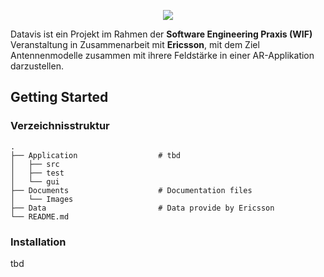 <p align="center">
  <img src="https://inf-git.th-rosenheim.de/sep-wif-22/datavis/-/raw/main/Documents/Images/datavis_logo.png" />
</p>

Datavis ist ein Projekt im Rahmen der **Software Engineering Praxis (WIF)** Veranstaltung in Zusammenarbeit mit **Ericsson**, mit dem Ziel Antennenmodelle zusammen mit ihrere Feldstärke in einer AR-Applikation darzustellen. 

## Getting Started
### Verzeichnisstruktur
    .
    ├── Application                  # tbd
    │   ├── src                 
    │   ├── test         
    │   └── gui                 
    ├── Documents                    # Documentation files 
    │   └── Images                   
    ├── Data                         # Data provide by Ericsson
    └── README.md
    
### Installation
tbd
